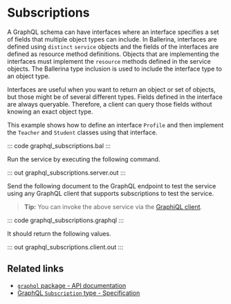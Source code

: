 # Subscriptions

A GraphQL schema can have interfaces where an interface specifies a set of fields that multiple object types can include. In Ballerina, interfaces are defined using `distinct` `service` objects and the fields of the interfaces are defined as resource method definitions. Objects that are implementing the interfaces must implement the `resource` methods defined in the service objects. The Ballerina type inclusion is used to include the interface type to an object type.

Interfaces are useful when you want to return an object or set of objects, but those might be of several different types. Fields defined in the interface are always queryable. Therefore, a client can query those fields without knowing an exact object type.

This example shows how to define an interface `Profile` and then implement the `Teacher` and `Student` classes using that interface.

::: code graphql_subscriptions.bal :::

Run the service by executing the following command.

::: out graphql_subscriptions.server.out :::

Send the following document to the GraphQL endpoint to test the service using any GraphQL client that supports subscriptions to test the service.

>**Tip:** You can invoke the above service via the [GraphiQL client](/learn/by-example/graphql-graphiql/).

::: code graphql_subscriptions.graphql :::

It should return the following values.

::: out graphql_subscriptions.client.out :::

## Related links
- [`graphql` package - API documentation](https://lib.ballerina.io/ballerina/graphql/latest)
- [GraphQL `Subscription` type - Specification](/spec/graphql/#313-the-subscription-type)
